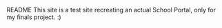 README
  This site is a test site recreating an actual School Portal, only for my finals project.
  :)
